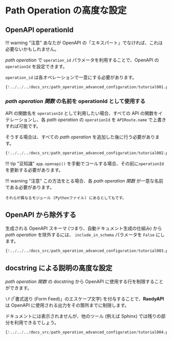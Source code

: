 # Path Operation の高度な設定

## OpenAPI operationId

!!! warning "注意"
あなたが OpenAPI の「エキスパート」でなければ、これは必要ないかもしれません。

_path operation_ で `operation_id` パラメータを利用することで、OpenAPI の `operationId` を設定できます。

`operation_id` は各オペレーションで一意にする必要があります。

```Python hl_lines="6"
{!../../../docs_src/path_operation_advanced_configuration/tutorial001.py!}
```

### _path operation 関数_ の名前を operationId として使用する

API の関数名を `operationId` として利用したい場合、すべての API の関数をイテレーションし、各 _path operation_ の `operationId` を `APIRoute.name` で上書きすれば可能です。

そうする場合は、すべての _path operation_ を追加した後に行う必要があります。

```Python hl_lines="2  12-21  24"
{!../../../docs_src/path_operation_advanced_configuration/tutorial002.py!}
```

!!! tip "豆知識"
`app.openapi()` を手動でコールする場合、その前に`operationId`を更新する必要があります。

!!! warning "注意"
この方法をとる場合、各 _path operation 関数_ が一意な名前である必要があります。

    それらが異なるモジュール (Pythonファイル) にあるとしてもです。

## OpenAPI から除外する

生成される OpenAPI スキーマ (つまり、自動ドキュメント生成の仕組み) から _path operation_ を除外するには、 `include_in_schema` パラメータを `False` にします。

```Python hl_lines="6"
{!../../../docs_src/path_operation_advanced_configuration/tutorial003.py!}
```

## docstring による説明の高度な設定

_path operation 関数_ の docstring から OpenAPI に使用する行を制限することができます。

`\f` (「書式送り (Form Feed)」のエスケープ文字) を付与することで、**RaedyAPI** は OpenAPI に使用される出力をその箇所までに制限します。

ドキュメントには表示されませんが、他のツール (例えば Sphinx) では残りの部分を利用できるでしょう。

```Python hl_lines="19-29"
{!../../../docs_src/path_operation_advanced_configuration/tutorial004.py!}
```
